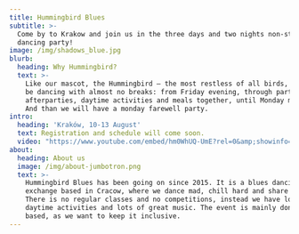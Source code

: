 ```yaml
---
title: Hummingbird Blues
subtitle: >-
  Come by to Krakow and join us in the three days and two nights non-stop
  dancing party!
image: /img/shadows_blue.jpg
blurb:
  heading: Why Hummingbird?
  text: >-
    Like our mascot, the Hummingbird – the most restless of all birds, we will
    be dancing with almost no breaks: from Friday evening, through parties,
    afterparties, daytime activities and meals together, until Monday morning.
    And than we will have a monday farewell party.
intro:
  heading: 'Kraków, 10-13 August'
  text: Registration and schedule will come soon.
  video: "https://www.youtube.com/embed/hm0WhUQ-UmE?rel=0&amp;showinfo=0"
about:
  heading: About us
  image: /img/about-jumbotron.png
  text: >-
    Hummingbird Blues has been going on since 2015. It is a blues dancing
    exchange based in Cracow, where we dance mad, chill hard and share crazy.
    There is no regular classes and no competitions, instead we have lots of
    daytime activities and lots of great music. The event is mainly donation -
    based, as we want to keep it inclusive.
---
```


